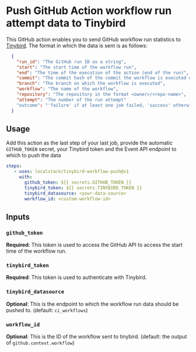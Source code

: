 # Push GitHub Action workflow run attempt data to Tinybird

This GitHub action enables you to send GitHub workflow run statistics to
[Tinybird](https://www.tinybird.co/). The format in which the data is sent is as follows:

```json
  {
    "run_id": "The GitHub run ID as a string",
    "start": "The start time of the workflow run",
    "end": "The time of the execution of the action (end of the run)",
    "commit": "The commit hash of the commit the workflow is executed on",
    "branch": "The branch on which the workflow is executed", 
    "workflow": "The name of the workflow",
    "repository": "The repository in the format <owner>/<repo-name>",
    "attempt": "The number of the run attempt"
    "outcome": "'failure' if at least one job failed, 'success' otherwise"
  }
```

## Usage

Add this action as the last step of your last job, provide the automatic `GITHUB_TOKEN` secret,
your Tinybird token and the Event API endpoint to which to push the data

```yaml
steps:
   - uses: localstack/tinybird-workflow-push@v1
     with:
       github_token: ${{ secrets.GITHUB_TOKEN }}
       tinybird_token: ${{ secrets.TINYBIRD_TOKEN }}
       tinybird_datasource: <your-data-source>
       workflow_id: <custom-workflow-id>
```

## Inputs

### `github_token`

**Required**: This token is used to access the GitHub API to access the start time of the workflow run.

### `tinybird_token`

**Required**: This token is used to authenticate with Tinybird.

### `tinybird_datasource`

**Optional**: This is the endpoint to which the workflow run data should be pushed to. (default: `ci_workflows`)

### `workflow_id`

**Optional**: This is the ID of the workflow sent to tinybird. (default: the output of `github.context.workflow`)
